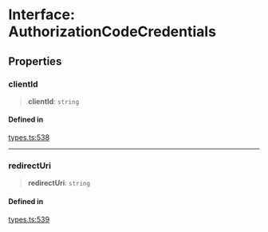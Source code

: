 # Interface: AuthorizationCodeCredentials

## Properties

### clientId

> **clientId**: `string`

#### Defined in

[types.ts:538](https://github.com/monerium/js-monorepo/blob/main/packages/sdk/src/types.ts#L538)

***

### redirectUri

> **redirectUri**: `string`

#### Defined in

[types.ts:539](https://github.com/monerium/js-monorepo/blob/main/packages/sdk/src/types.ts#L539)
